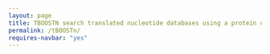 ```yaml
---
layout: page
title: TBOOSTN search translated nucleotide databases using a protein query.
permalink: /tBOOSTn/
requires-navbar: "yes"
---
```


